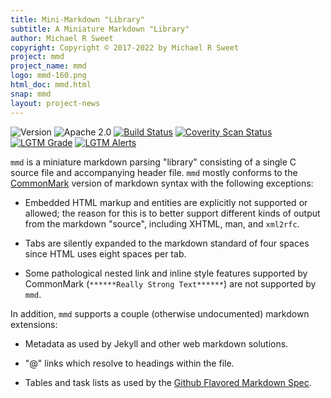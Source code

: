 ```yaml
---
title: Mini-Markdown "Library"
subtitle: A Miniature Markdown "Library"
author: Michael R Sweet
copyright: Copyright © 2017-2022 by Michael R Sweet
project: mmd
project_name: mmd
logo: mmd-160.png
html_doc: mmd.html
snap: mmd
layout: project-news
---
```


![Version](https://img.shields.io/github/v/release/michaelrsweet/mmd?include_prereleases)
![Apache 2.0](https://img.shields.io/github/license/michaelrsweet/mmd)
[![Build Status](https://img.shields.io/github/workflow/status/michaelrsweet/mmd/Build)](https://github.com/michaelrsweet/mmd/actions/workflows/build.yml)
[![Coverity Scan Status](https://img.shields.io/coverity/scan/22387.svg)](https://scan.coverity.com/projects/michaelrsweet-mmd)
[![LGTM Grade](https://img.shields.io/lgtm/grade/cpp/github/michaelrsweet/mmd)](https://lgtm.com/projects/g/michaelrsweet/mmd/context:cpp)
[![LGTM Alerts](https://img.shields.io/lgtm/alerts/github/michaelrsweet/mmd)](https://lgtm.com/projects/g/michaelrsweet/mmd/)

`mmd` is a miniature markdown parsing "library" consisting of a single C source
file and accompanying header file.  `mmd` mostly conforms to the [CommonMark][]
version of markdown syntax with the following exceptions:

- Embedded HTML markup and entities are explicitly not supported or allowed;
  the reason for this is to better support different kinds of output from the
  markdown "source", including XHTML, man, and `xml2rfc`.

- Tabs are silently expanded to the markdown standard of four spaces since HTML
  uses eight spaces per tab.

- Some pathological nested link and inline style features supported by
  CommonMark (`******Really Strong Text******`) are not supported by `mmd`.

In addition, `mmd` supports a couple (otherwise undocumented) markdown
extensions:

- Metadata as used by Jekyll and other web markdown solutions.

- "@" links which resolve to headings within the file.

- Tables and task lists as used by the [Github Flavored Markdown Spec][GFM].

[CommonMark]: https://spec.commonmark.org
[GFM]: https://github.github.com/gfm
